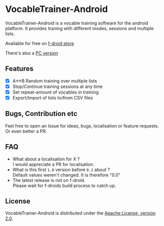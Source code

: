 # VocableTrainer-Android
VocableTrainer-Android is a vocable training software for the android platform.
It provides traning with different modes, sessions and multiple lists.

Available for free on [f-droid store](https://f-droid.org/packages/vocabletrainer.heinecke.aron.vocabletrainer/)  
  
There's also a [PC version](https://github.com/0xpr03/VocableTrainer)

## Features
- [X] A<->B Random training over multiple lists
- [X] Stop/Continue training sessions at any time
- [X] Set repeat-amount of vocables in training
- [X] Export/Import of lists to/from CSV files

## Bugs, Contribution etc
Feel free to open an Issue for ideas, bugs, localisation or feature requests. Or even better a PR.

## FAQ
- What about a localisation for X ?  
  I would appreciate a PR for localisation.
- What is this first `1.0` version before `0.1` about ?  
  Default values weren't changed. It is therefore "0.0"
- The latest release is not on f-droid.  
  Please wait for f-droids build process to catch up.


## License

VocableTrainer-Android is distributed under the [Apache License, version 2.0](http://www.apache.org/licenses/LICENSE-2.0.html).

